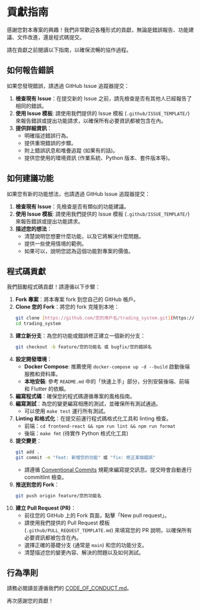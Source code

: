 # 貢獻指南

感謝您對本專案的興趣！我們非常歡迎各種形式的貢獻，無論是錯誤報告、功能建議、文件改進，還是程式碼提交。

請在貢獻之前閱讀以下指南，以確保流暢的協作過程。

## 如何報告錯誤

如果您發現錯誤，請透過 GitHub Issue 追蹤器提交：

1.  **檢查現有 Issue**：在提交新的 Issue 之前，請先檢查是否有其他人已經報告了相同的錯誤。
2.  **使用 Issue 模板**: 請使用我們提供的 Issue 模板 (`.github/ISSUE_TEMPLATE/`) 來報告錯誤或提出功能請求，以確保所有必要資訊都被包含在內。
3.  **提供詳細資訊**：
    * 明確描述錯誤行為。
    * 提供重現錯誤的步驟。
    * 附上錯誤訊息和堆疊追蹤 (如果有的話)。
    * 提供您使用的環境資訊 (作業系統、Python 版本、套件版本等)。

## 如何建議功能

如果您有新的功能想法，也請透過 GitHub Issue 追蹤器提交：

1.  **檢查現有 Issue**：先檢查是否有類似的功能建議。
2.  **使用 Issue 模板**: 請使用我們提供的 Issue 模板 (`.github/ISSUE_TEMPLATE/`) 來報告錯誤或提出功能請求。
3.  **描述您的想法**：
    * 清楚說明您想要什麼功能，以及它將解決什麼問題。
    * 提供一些使用情境的範例。
    * 如果可以，說明您認為這個功能對專案的價值。

## 程式碼貢獻

我們鼓勵程式碼貢獻！請遵循以下步驟：

1.  **Fork 專案**：將本專案 fork 到您自己的 GitHub 帳戶。
2.  **Clone 您的 Fork**：將您的 fork 克隆到本地：
    ```bash
    git clone [https://github.com/您的用戶名/trading_system.git](https://github.com/您的用戶名/trading_system.git)
    cd trading_system
    ```
3.  **建立新分支**：為您的功能或錯誤修正建立一個新的分支：
    ```bash
    git checkout -b feature/您的功能名 或 bugfix/您的錯誤名
    ```
4.  **設定開發環境**：
    * **Docker Compose**: 推薦使用 `docker-compose up -d --build` 啟動後端服務和資料庫。
    * **本地安裝**: 參考 `README.md` 中的「快速上手」部分，分別安裝後端、前端和 Flutter 的依賴。
5.  **編寫程式碼**：確保您的程式碼遵循專案的風格指南。
6.  **編寫測試**：為您的變更編寫相應的測試，並確保所有測試通過。
    * 可以使用 `make test` 運行所有測試。
7.  **Linting 和格式化**：在提交前運行程式碼格式化工具和 linting 檢查。
    * 前端：`cd frontend-react && npm run lint && npm run format`
    * 後端：`make fmt` (待實作 Python 格式化工具)
8.  **提交變更**：
    ```bash
    git add .
    git commit -m "feat: 新增您的功能" 或 "fix: 修正某個錯誤"
    ```
    * 請遵循 [Conventional Commits](https://www.conventionalcommits.org/en/v1.0.0/) 規範來編寫提交訊息。提交時會自動進行 commitlint 檢查。
9.  **推送到您的 Fork**：
    ```bash
    git push origin feature/您的功能名
    ```
10. **建立 Pull Request (PR)**：
    * 前往您的 GitHub 上的 Fork 頁面，點擊「New pull request」。
    * 請使用我們提供的 Pull Request 模板 (`.github/PULL_REQUEST_TEMPLATE.md`) 來填寫您的 PR 說明，以確保所有必要資訊都被包含在內。
    * 選擇正確的基礎分支 (通常是 `main`) 和您的功能分支。
    * 清楚描述您的變更內容、解決的問題以及如何測試。

## 行為準則

請務必閱讀並遵循我們的 [CODE_OF_CONDUCT.md](CODE_OF_CONDUCT.md)。

再次感謝您的貢獻！
